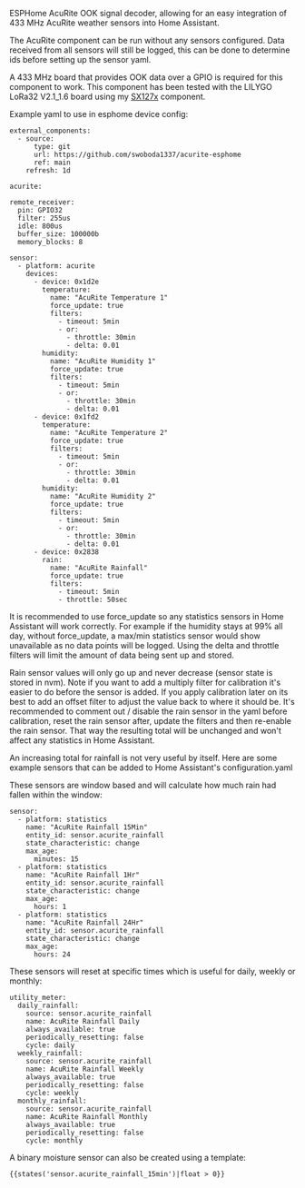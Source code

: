 ESPHome AcuRite OOK signal decoder, allowing for an easy integration of 433 MHz AcuRite weather sensors into Home Assistant.

The AcuRite component can be run without any sensors configured. Data received from all sensors will still be logged, this can be done to determine ids before setting up the sensor yaml.

A 433 MHz board that provides OOK data over a GPIO is required for this component to work. This component has been tested with the LILYGO LoRa32 V2.1_1.6 board using my [SX127x](https://github.com/swoboda1337/sx127x-esphome) component.

Example yaml to use in esphome device config:
    
    external_components:
      - source:
          type: git
          url: https://github.com/swoboda1337/acurite-esphome
          ref: main
        refresh: 1d
    
    acurite:

    remote_receiver:
      pin: GPIO32
      filter: 255us
      idle: 800us
      buffer_size: 100000b
      memory_blocks: 8

    sensor:
      - platform: acurite
        devices:
          - device: 0x1d2e
            temperature:
              name: "AcuRite Temperature 1"
              force_update: true
              filters:
                - timeout: 5min
                - or:
                  - throttle: 30min
                  - delta: 0.01
            humidity:
              name: "AcuRite Humidity 1"
              force_update: true
              filters:
                - timeout: 5min
                - or:
                  - throttle: 30min
                  - delta: 0.01
          - device: 0x1fd2
            temperature:
              name: "AcuRite Temperature 2"
              force_update: true
              filters:
                - timeout: 5min
                - or:
                  - throttle: 30min
                  - delta: 0.01
            humidity:
              name: "AcuRite Humidity 2"
              force_update: true
              filters:
                - timeout: 5min
                - or:
                  - throttle: 30min
                  - delta: 0.01
          - device: 0x2838
            rain:
              name: "AcuRite Rainfall"
              force_update: true
              filters:
                - timeout: 5min
                - throttle: 50sec

It is recommended to use force_update so any statistics sensors in Home Assistant will work correctly. For example if the humidity stays at 99% all day, without force_update, a max/min statistics sensor would show unavailable as no data points will be logged. Using the delta and throttle filters will limit the amount of data being sent up and stored. 

Rain sensor values will only go up and never decrease (sensor state is stored in nvm). Note if you want to add a multiply filter for calibration it's easier to do before the sensor is added. If you apply calibration later on its best to add an offset filter to adjust the value back to where it should be. It's recommended to comment out / disable the rain sensor in the yaml before calibration, reset the rain sensor after, update the filters and then re-enable the rain sensor. That way the resulting total will be unchanged and won't affect any statistics in Home Assistant.

An increasing total for rainfall is not very useful by itself. Here are some example sensors that can be added to Home Assistant's configuration.yaml

These sensors are window based and will calculate how much rain had fallen within the window:

    sensor:
      - platform: statistics
        name: "AcuRite Rainfall 15Min"
        entity_id: sensor.acurite_rainfall
        state_characteristic: change
        max_age:
          minutes: 15
      - platform: statistics
        name: "AcuRite Rainfall 1Hr"
        entity_id: sensor.acurite_rainfall
        state_characteristic: change
        max_age:
          hours: 1
      - platform: statistics
        name: "AcuRite Rainfall 24Hr"
        entity_id: sensor.acurite_rainfall
        state_characteristic: change
        max_age:
          hours: 24

These sensors will reset at specific times which is useful for daily, weekly or monthly:

    utility_meter:
      daily_rainfall:
        source: sensor.acurite_rainfall
        name: AcuRite Rainfall Daily
        always_available: true
        periodically_resetting: false
        cycle: daily
      weekly_rainfall:
        source: sensor.acurite_rainfall
        name: AcuRite Rainfall Weekly
        always_available: true
        periodically_resetting: false
        cycle: weekly
      monthly_rainfall:
        source: sensor.acurite_rainfall
        name: AcuRite Rainfall Monthly
        always_available: true
        periodically_resetting: false
        cycle: monthly

A binary moisture sensor can also be created using a template:
            
    {{states('sensor.acurite_rainfall_15min')|float > 0}}
